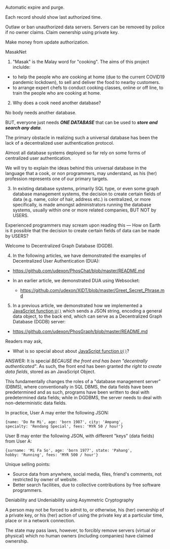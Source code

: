 Automatic expire and purge.

Each record should show last authorized time.

Outlaw or ban unauthorized data servers. Servers can be removed by police if no owner claims. Claim ownership using private key.

Make money from update authorization.


MasakNet


1. "Masak" is the Malay word for "cooking". The aims of this project inclulde:

- to help the people who are cooking at home (due to the current COVID19 pandemic lockdown), to sell and deliver the food to nearby customers.
- to arrange expert chefs to conduct cooking classes, online or off line, to train the people who are cooking at home.


2. Why does a cook need another database?

No body needs another database. 

BUT, everyone just needs ___ONE DATABASE___ that can be used to ___store and search any data___.

The primary obstacle in realizing such a universal database has been the lack of a decentralized user authentication protocol. 

Almost all database systems deployed so far rely on some forms of centralized user authentication.

We will try to explain the ideas behind this universal database in the language that a cook, or non programmers, may understand, as his (her) profession represents one of our primary targets.

3. In existing database systems, primarily SQL type, or even some graph database management systems, the decision to create certain fields of data (e.g. name, color of hair, address etc.) is centralized, or more specifically, is made amongst administrators running the database systems, usually within one or more related companies, BUT NOT by USERS.

Experienced programmers may scream upon reading this &mdash; How on Earth is it possible that the decision to create certain fields of data can be made by USERS?

Welcome to Decentralized Graph Database (DGDB).

4. In the following articles, we have demonstrated the examples of Decentralized User Authentication (DUA):

- https://github.com/udexon/PhosChat/blob/master/README.md

- In an earlier article, we demonstrated DUA using Websocket:
  - https://github.com/udexon/XIDT/blob/master/Greet_Secret_Phrase.md

5. In a previous article, we demonstrated how we implemented a [JavaScript function `U()`](https://github.com/udexon/PhosGraph/blob/master/README.md#javascript-function-u-sending-json-string-to-back-end) which sends a JSON string, encoding a general data object, to the back end, which can serve as a Decentralized Graph Database (DGDB) server:

- https://github.com/udexon/PhosGraph/blob/master/README.md

Readers may ask,

- What is so special about about [JavaScript function `U()`](https://github.com/udexon/PhosGraph/blob/master/README.md#javascript-function-u-sending-json-string-to-back-end)?

ANSWER: It is special _BECAUSE the front end has been "decentrally authenticated"_. As such, the front end has been granted _the right to create data fields_, stored as an JavaScript Object.

This fundamentally changes the roles of a "database management server" (DBMS), where conventionally in SQL DBMS, the data fields have been predetermined and as such, programs have been written to deal with predetermined data fields; while in DGDBMS, the server needs to deal with non-deterministic data fields.

In practice, User A may enter the following JSON:
```
{name: 'Do Re Mi', age: 'born 1987', city: 'Ampang', 
specialty: 'Rendang Special', fees: 'MYR 50 / hour'}
```

User B may enter the following JSON, with different "keys" (data fields) from User A:
```
{surname: 'Mi Fa So', age: 'born 1977', state: 'Pahang', 
hobby: 'Running', fees: 'MYR 500 / hour'}
```


Unique selling points:
- Source data from anywhere, social media, files, friend's comments, not restricted by owner of website.
- Better search facilities, due to collective contributions by free software programmers. 


Deniability and Undeniability using Asymmetric Cryptography

A person may not be forced to admit to, or otherwise, his (her) ownership of a private key, or his (her) action of using the private key at a particular time, place or in a network connection.

The state may pass laws, however, to forcibly remove servers (virtual or physical) which no human owners (including companies) have claimed ownership. 

